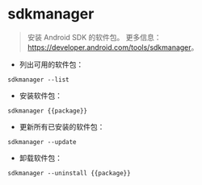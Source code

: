 # sdkmanager

> 安装 Android SDK 的软件包。
> 更多信息：<https://developer.android.com/tools/sdkmanager>。

- 列出可用的软件包：

`sdkmanager --list`

- 安装软件包：

`sdkmanager {{package}}`

- 更新所有已安装的软件包：

`sdkmanager --update`

- 卸载软件包：

`sdkmanager --uninstall {{package}}`